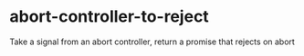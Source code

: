 # abort-controller-to-reject
Take a signal from an abort controller, return a promise that rejects on abort
